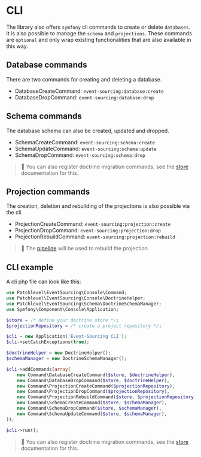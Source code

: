 # CLI

The library also offers `symfony` cli commands to create or delete `databases`. 
It is also possible to manage the `schema` and `projections`. 
These commands are `optional` and only wrap existing functionalities 
that are also available in this way.

## Database commands

There are two commands for creating and deleting a database.

* DatabaseCreateCommand: `event-sourcing:database:create`
* DatabaseDropCommand: `event-sourcing:database:drop`

## Schema commands

The database schema can also be created, updated and dropped.

* SchemaCreateCommand: `event-sourcing:schema:create`
* SchemaUpdateCommand: `event-sourcing:schema:update`
* SchemaDropCommand: `event-sourcing:schema:drop`

> :book: You can also register doctrine migration commands,
> see the [store](./store.md) documentation for this.

## Projection commands

The creation, deletion and rebuilding of the projections is also possible via the cli.

* ProjectionCreateCommand: `event-sourcing:projection:create`
* ProjectionDropCommand: `event-sourcing:projection:drop`
* ProjectionRebuildCommand: `event-sourcing:projection:rebuild`

> :book: The [pipeline](./pipeline.md) will be used to rebuild the projection.

## CLI example

A cli php file can look like this:

```php
use Patchlevel\EventSourcing\Console\Command;
use Patchlevel\EventSourcing\Console\DoctrineHelper;
use Patchlevel\EventSourcing\Schema\DoctrineSchemaManager;
use Symfony\Component\Console\Application;

$store = /* define your doctrine store */;
$projectionRepository = /* create a project repository */;

$cli = new Application('Event-Sourcing CLI');
$cli->setCatchExceptions(true);

$doctrineHelper = new DoctrineHelper();
$schemaManager = new DoctrineSchemaManager();

$cli->addCommands(array(
    new Command\DatabaseCreateCommand($store, $doctrineHelper),
    new Command\DatabaseDropCommand($store, $doctrineHelper),
    new Command\ProjectionCreateCommand($projectionRepository),
    new Command\ProjectionDropCommand($projectionRepository),
    new Command\ProjectionRebuildCommand($store, $projectionRepository),
    new Command\SchemaCreateCommand($store, $schemaManager),
    new Command\SchemaDropCommand($store, $schemaManager),
    new Command\SchemaUpdateCommand($store, $schemaManager),
));

$cli->run();
```

> :book: You can also register doctrine migration commands, 
> see the [store](./store.md) documentation for this.
